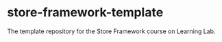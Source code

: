 # store-framework-template
The template repository for the Store Framework course on Learning Lab.


